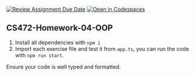 [![Review Assignment Due Date](https://classroom.github.com/assets/deadline-readme-button-22041afd0340ce965d47ae6ef1cefeee28c7c493a6346c4f15d667ab976d596c.svg)](https://classroom.github.com/a/DB4V7hFT)
[![Open in Codespaces](https://classroom.github.com/assets/launch-codespace-2972f46106e565e64193e422d61a12cf1da4916b45550586e14ef0a7c637dd04.svg)](https://classroom.github.com/open-in-codespaces?assignment_repo_id=18463326)
## CS472-Homework-04-OOP
1. Install all dependencies with `npm i`
2. Import each exercise file and test it from `app.ts`, you can run the code with `npm run start`.

Ensure your code is well typed and formatted.
